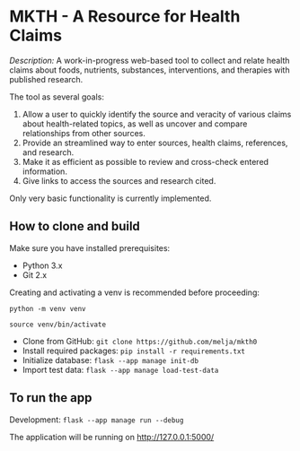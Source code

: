 # MKTH - A Resource for Health Claims
_Description:_ A work-in-progress web-based tool to collect and relate health claims about foods, nutrients, substances, interventions, and therapies with published research.

The tool as several goals:
1. Allow a user to quickly identify the source and veracity of various claims about health-related topics, as well as uncover and compare relationships from other sources.
1. Provide an streamlined way to enter sources, health claims, references, and research.
1. Make it as efficient as possible to review and cross-check entered information.
1. Give links to access the sources and research cited.

Only very basic functionality is currently implemented.

## How to clone and build

Make sure you have installed prerequisites:
- Python 3.x
- Git 2.x

Creating and activating a venv is recommended before proceeding:

`python -m venv venv`

`source venv/bin/activate`

- Clone from GitHub: `git clone https://github.com/melja/mkth0`
- Install required packages: `pip install -r requirements.txt`
- Initialize database: `flask --app manage init-db`
- Import test data: `flask --app manage load-test-data`

## To run the app
 
Development: `flask --app manage run --debug`

The application will be running on http://127.0.0.1:5000/


